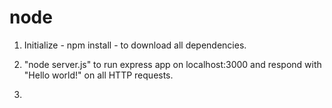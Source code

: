 # node

1) Initialize - npm install - to download all dependencies.

2) "node server.js" to run express app on localhost:3000 and respond with "Hello world!" on all HTTP requests.

3)
